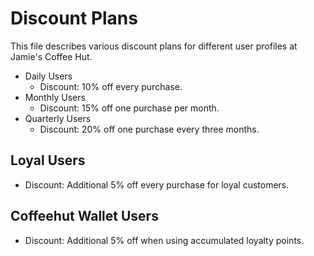  # Discount Plans

This file describes various discount plans for different user profiles at Jamie's Coffee Hut.


- Daily Users
  - Discount: 10% off every purchase.
- Monthly Users
  - Discount: 15% off one purchase per month.
- Quarterly Users
  - Discount: 20% off one purchase every three months.

 ##  Loyal Users
  - Discount: Additional 5% off every purchase for loyal customers.           
 ## Coffeehut Wallet Users
  - Discount: Additional 5% off when using accumulated loyalty points.      
